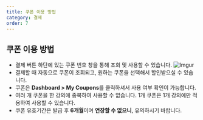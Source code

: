 ```yaml
---
title: 쿠폰 이용 방법
category: 결제
order: 7
---
```


## 쿠폰 이용 방법

- 결제 버튼 하단에 있는 쿠폰 번호 창을 통해 조회 및 사용할 수 있습니다.
  ![Imgur](https://i.ibb.co/rbBHpHK/0.png)
- 결제할 때 자동으로 쿠폰이 조회되고, 원하는 쿠폰을 선택해서 할인받으실 수 있습니다.
- 쿠폰은 **Dashboard > My Coupons**를 클릭하셔서 사용 여부 확인이 가능합니다.
- 여러 개 쿠폰을 한 강의에 중복하여 사용할 수 없습니다. 1개 쿠폰은 1개 강의에만 적용하여 사용할 수 있습니다. 
- 쿠폰 유효기간은 발급 후 **6개월**이며 **연장할 수 없으니**, 유의하시기 바랍니다.
